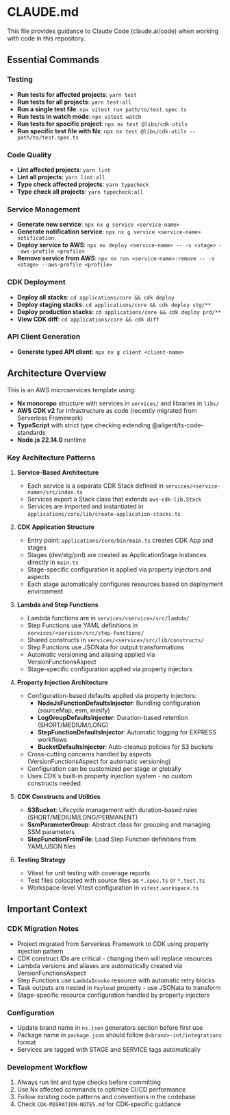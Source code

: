 # CLAUDE.md

This file provides guidance to Claude Code (claude.ai/code) when working with code in this repository.

## Essential Commands

### Testing

- **Run tests for affected projects**: `yarn test`
- **Run tests for all projects**: `yarn test:all`
- **Run a single test file**: `npx vitest run path/to/test.spec.ts`
- **Run tests in watch mode**: `npx vitest watch`
- **Run tests for specific project**: `npx nx test @libs/cdk-utils`
- **Run specific test file with Nx**: `npx nx test @libs/cdk-utils -- path/to/test.spec.ts`

### Code Quality

- **Lint affected projects**: `yarn lint`
- **Lint all projects**: `yarn lint:all`
- **Type check affected projects**: `yarn typecheck`
- **Type check all projects**: `yarn typecheck:all`

### Service Management

- **Generate new service**: `npx nx g service <service-name>`
- **Generate notification service**: `npx nx g service <service-name> notification`
- **Deploy service to AWS**: `npx nx deploy <service-name> -- -s <stage> --aws-profile <profile>`
- **Remove service from AWS**: `npx nx run <service-name>:remove -- -s <stage> --aws-profile <profile>`

### CDK Deployment

- **Deploy all stacks**: `cd applications/core && cdk deploy`
- **Deploy staging stacks**: `cd applications/core && cdk deploy stg/**`
- **Deploy production stacks**: `cd applications/core && cdk deploy prd/**`
- **View CDK diff**: `cd applications/core && cdk diff`

### API Client Generation

- **Generate typed API client**: `npx nx g client <client-name>`

## Architecture Overview

This is an AWS microservices template using:

- **Nx monorepo** structure with services in `services/` and libraries in `libs/`
- **AWS CDK v2** for infrastructure as code (recently migrated from Serverless Framework)
- **TypeScript** with strict type checking extending @aligent/ts-code-standards
- **Node.js 22.14.0** runtime

### Key Architecture Patterns

1. **Service-Based Architecture**

   - Each service is a separate CDK Stack defined in `services/<service-name>/src/index.ts`
   - Services export a Stack class that extends `aws-cdk-lib.Stack`
   - Services are imported and instantiated in `applications/core/lib/create-application-stacks.ts`

2. **CDK Application Structure**

   - Entry point: `applications/core/bin/main.ts` creates CDK App and stages
   - Stages (dev/stg/prd) are created as ApplicationStage instances directly in `main.ts`
   - Stage-specific configuration is applied via property injectors and aspects
   - Each stage automatically configures resources based on deployment environment

3. **Lambda and Step Functions**

   - Lambda functions are in `services/<service>/src/lambda/`
   - Step Functions use YAML definitions in `services/<service>/src/step-functions/`
   - Shared constructs in `services/<service>/src/lib/constructs/`
   - Step Functions use JSONata for output transformations
   - Automatic versioning and aliasing applied via VersionFunctionsAspect
   - Stage-specific configuration applied via property injectors

4. **Property Injection Architecture**

   - Configuration-based defaults applied via property injectors:
     - **NodeJsFunctionDefaultsInjector**: Bundling configuration (sourceMap, esm, minify)
     - **LogGroupDefaultsInjector**: Duration-based retention (SHORT/MEDIUM/LONG)
     - **StepFunctionDefaultsInjector**: Automatic logging for EXPRESS workflows
     - **BucketDefaultsInjector**: Auto-cleanup policies for S3 buckets
   - Cross-cutting concerns handled by aspects (VersionFunctionsAspect for automatic versioning)
   - Configuration can be customized per stage or globally
   - Uses CDK's built-in property injection system - no custom constructs needed

5. **CDK Constructs and Utilities**

   - **S3Bucket**: Lifecycle management with duration-based rules (SHORT/MEDIUM/LONG/PERMANENT)
   - **SsmParameterGroup**: Abstract class for grouping and managing SSM parameters
   - **StepFunctionFromFile**: Load Step Function definitions from YAML/JSON files

6. **Testing Strategy**
   - Vitest for unit testing with coverage reports
   - Test files colocated with source files as `*.spec.ts` or `*.test.ts`
   - Workspace-level Vitest configuration in `vitest.workspace.ts`

## Important Context

### CDK Migration Notes

- Project migrated from Serverless Framework to CDK using property injection pattern
- CDK construct IDs are critical - changing them will replace resources
- Lambda versions and aliases are automatically created via VersionFunctionsAspect
- Step Functions use `LambdaInvoke` resource with automatic retry blocks
- Task outputs are nested in `Payload` property - use JSONata to transform
- Stage-specific resource configuration handled by property injectors

### Configuration

- Update brand name in `nx.json` generators section before first use
- Package name in `package.json` should follow `@<brand>-int/integrations` format
- Services are tagged with STAGE and SERVICE tags automatically

### Development Workflow

1. Always run lint and type checks before committing
2. Use Nx affected commands to optimize CI/CD performance
3. Follow existing code patterns and conventions in the codebase
4. Check `CDK-MIGRATION-NOTES.md` for CDK-specific guidance
